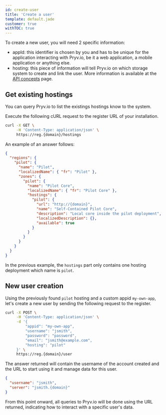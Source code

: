 ```yaml
---
id: create-user
title: 'Create a user'
template: default.jade
customer: true
withTOC: true
---
```


To create a new user, you will need 2 specific information:

- appId: this identifier is chosen by you and has to be unique for the application interacting with Pryv.io, be it a web application, a mobile application or anything else.
- hosting: this piece of information will tell Pryv.io on which storage system to create and link the user. More information is available at the [API concepts](http://api.pryv.com/concepts/#servers) page.

## Get existing hostings

You can query Pryv.io to list the existings hostings know to the system.

Execute the following cURL request to the register URL of your installation.

```bash
curl -X GET \
     -H 'Content-Type: application/json' \
     https://reg.{domain}/hostings
```

An example of an answer follows:

```json
{
  "regions": {
    "pilot": {
      "name": "Pilot",
      "localizedName": { "fr": "Pilot" },
      "zones": {
        "pilot": {
          "name": "Pilot Core",
          "localizedName": { "fr": "Pilot Core" },
          "hostings": {
            "pilot": {
              "url": "http://{domain}",
              "name": "Self-Contained Pilot Core",
              "description": "Local core inside the pilot deployment",
              "localizedDescription": {},
              "available": true
            }
          }
        }
      }
    }
  }
}
```

In the previous example, the `hostings` part only contains one hosting deployment which name is `pilot`.

## New user creation

Using the previously found `pilot` hosting and a custom appid `my-own-app`, let's create a new user by sending the following request to the register.

```bash
curl -X POST \
     -H 'Content-Type: application/json' \
     -d '{
         "appid": "my-own-app",
         "username": "jsmith",
         "password": "password",
         "email": "jsmith@example.com",
         "hosting": "pilot"
     }' \
     https://reg.{domain}/user
```

The answer returned will contain the username of the account created and the URL to start using it and manage data for this user.

```json
{
  "username": "jsmith",
  "server": "jsmith.{domain}"
}
```

From this point onward, all queries to Pryv.io will be done using the URL returned, indicating how to interact with a specific user's data.
